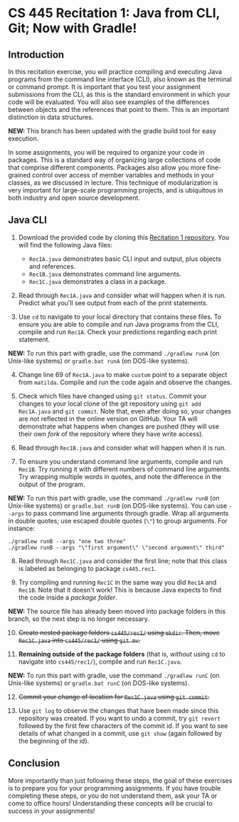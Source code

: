 # CS 445 Recitation 1: Java from CLI, Git; Now with Gradle!

## Introduction

In this recitation exercise, you will practice compiling and executing Java
programs from the command line interface (CLI), also known as the terminal or
command prompt. It is important that you test your assignment submissions from
the CLI, as this is the standard environment in which your code will be
evaluated. You will also see examples of the differences between objects and the
references that point to them. This is an important distinction in data
structures.

**NEW:** This branch has been updated with the gradle build tool for easy
execution.

In some assignments, you will be required to organize your code in packages.
This is a standard way of organizing large collections of code that comprise
different components. Packages also allow you more fine-grained control over
access of member variables and methods in your classes, as we discussed in
lecture. This technique of modularization is very important for large-scale
programming projects, and is ubiquitous in both industry and open source
development.

## Java CLI

1) Download the provided code by cloning this [Recitation 1
repository](https://github.com/2217-cs445/cs445-rec1). You will find the
following Java files:

    - `Rec1A.java` demonstrates basic CLI input and output, plus objects and
      references.
    - `Rec1B.java` demonstrates command line arguments.
    - `Rec1C.java` demonstrates a class in a package.

2) Read through `Rec1A.java` and consider what will happen when it is run.
Predict what you'll see output from each of the print statements.

3) Use `cd` to navigate to your local directory that contains these files. To
ensure you are able to compile and run Java programs from the CLI, compile and
run `Rec1A`. Check your predictions regarding each print statement.

**NEW:** To run this part with gradle, use the command `./gradlew runA` (on
Unix-like systems) or `gradle.bat runA` (on DOS-like systems).

4) Change line 69 of `Rec1A.java` to make `custom` point to a separate object
from `matilda`. Compile and run the code again and observe the changes.

5) Check which files have changed using `git status`. Commit your changes to
your local clone of the git repository using `git add Rec1A.java` and `git
commit`. Note that, even after doing so, your changes are not reflected in the
online version on GitHub. Your TA will demonstrate what happens when changes are
pushed (they will use their own *fork* of the repository where they have write
access).

6) Read through `Rec1B.java` and consider what will happen when it is run.

7) To ensure you understand command line arguments, compile and run `Rec1B`. Try
running it with different numbers of command line arguments. Try wrapping
multiple words in quotes, and note the difference in the output of the program.

**NEW:** To run this part with gradle, use the command `./gradlew runB` (on
Unix-like systems) or `gradle.bat runB` (on DOS-like systems). You can use
`--args` to pass command line arguments through gradle. Wrap all arguments in
double quotes; use escaped double quotes (`\"`) to group arguments. For
instance:

    ./gradlew runB --args "one two three"
    ./gradlew runB --args "\"first argument\" \"second argument\" third"

8) Read through `Rec1C.java` and consider the first line; note that this class
is labeled as belonging to package `cs445.rec1`.

9) Try compiling and running `Rec1C` in the same way you did `Rec1A` and
`Rec1B`. Note that it doesn't work! This is because Java expects to find the
code inside a *package folder*.

**NEW:** The source file has already been moved into package folders in this
branch, so the next step is no longer necessary.

10) ~~Create nested package folders `cs445/rec1/` using `mkdir`. Then, move
`Rec1C.java` into `cs445/rec1/` using `git mv`.~~

11) **Remaining outside of the package folders** (that is, *without* using `cd`
to navigate into `cs445/rec1/`), compile and run `Rec1C.java`.

**NEW:** To run this part with gradle, use the command `./gradlew runC` (on
Unix-like systems) or `gradle.bat runC` (on DOS-like systems).

12) ~~Commit your change of location for `Rec1C.java` using `git commit`.~~

13) Use `git log` to observe the changes that have been made since this
repository was created. If you want to undo a commit, try `git revert` followed
by the first few characters of the commit id. If you want to see details of what
changed in a commit, use `git show` (again followed by the beginning of the id).

## Conclusion

More importantly than just following these steps, the goal of these exercises is
to prepare you for your programming assignments. If you have trouble completing
these steps, or you do not understand them, ask your TA or come to office hours!
Understanding these concepts will be crucial to success in your assignments!

